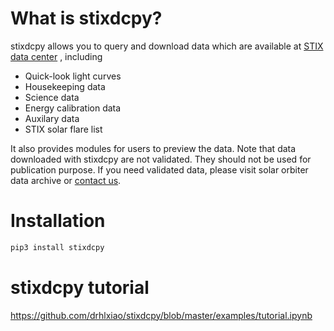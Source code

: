 # What is stixdcpy? 

stixdcpy allows you to query and download data which are available at [STIX data center](https://pub023.cs.technik.fhnw.ch/) , including

- Quick-look light curves
- Housekeeping data
- Science data
- Energy calibration data
- Auxilary data
- STIX solar flare list

It also provides modules for users to preview the data. 
Note that data downloaded with stixdcpy are not validated. They should not be used for publication purpose. 
If you need validated data, please visit solar orbiter data archive or [contact us](https://pub023.cs.technik.fhnw.ch/wiki/index.php?title=Contact_Us). 


# Installation
```sh 
pip3 install stixdcpy


```
# stixdcpy tutorial
https://github.com/drhlxiao/stixdcpy/blob/master/examples/tutorial.ipynb

